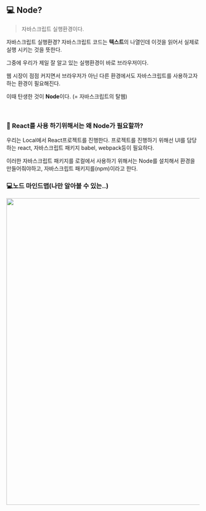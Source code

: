 ## 💻 Node?
> 자바스크립트 실행환경이다. 

자바스크립트 실행환경?  자바스크립트 코드는 **텍스트**의 나열인데 이것을 읽어서 실제로 실행 시키는 것을 뜻한다.

그중에 우리가 제일 잘 알고 있는 실행환경이 바로 브라우저이다. 

웹 시장이 점점 커지면서 브라우저가 아닌 다른 환경에서도 자바스크립트를 사용하고자 하는 환경이 필요해진다.

이때 탄생한 것이 **Node**이다. (= 자바스크립트의 탈웹)


<br>


### 🤷‍ React를 사용 하기위해서는 왜 Node가 필요할까? 

우리는 Local에서 React프로젝트를 진행한다. 프로젝트를 진행하기 위해선 UI를 담당하는 react, 자바스크립트 패키지 babel, webpack등이 필요하다.

이러한 자바스크립트 패키지를 로컬에서 사용하기 위해서는 Node를 설치해서 환경을 만들어줘야하고, 자바스크립트 패키지를(npm)이라고 한다.  




### 💻노드 마인드맵(나만 알아볼 수 있는..)
<img src="https://images.velog.io/images/duswn38/post/96d494fb-95cc-4050-96ad-ccf12a081d04/KakaoTalk_20220221_200829690.jpg" width="800px"/>
